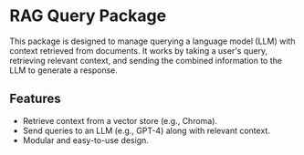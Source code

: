 # RAG Query Package

This package is designed to manage querying a language model (LLM) with context retrieved from documents. 
It works by taking a user's query, retrieving relevant context, and sending the combined information to the LLM to generate a response.

## Features

- Retrieve context from a vector store (e.g., Chroma).
- Send queries to an LLM (e.g., GPT-4) along with relevant context.
- Modular and easy-to-use design.
